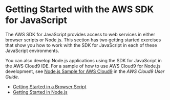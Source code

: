# Getting Started with the AWS SDK for JavaScript<a name="getting-started"></a>

The AWS SDK for JavaScript provides access to web services in either browser scripts or Node\.js\. This section has two getting started exercises that show you how to work with the SDK for JavaScript in each of these JavaScript environments\.

You can also develop Node\.js applications using the SDK for JavaScript in the AWS Cloud9 IDE\. For a sample of how to use AWS Cloud9 for Node\.js development, see [Node\.js Sample for AWS Cloud9](https://docs.aws.amazon.com/cloud9/latest/user-guide/sample-nodejs.html) in the *AWS Cloud9 User Guide*\.


+ [Getting Started in a Browser Script](getting-started-browser.md)
+ [Getting Started in Node\.js](getting-started-nodejs.md)